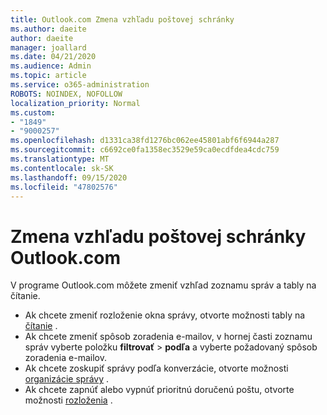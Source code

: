 ```yaml
---
title: Outlook.com Zmena vzhľadu poštovej schránky
ms.author: daeite
author: daeite
manager: joallard
ms.date: 04/21/2020
ms.audience: Admin
ms.topic: article
ms.service: o365-administration
ROBOTS: NOINDEX, NOFOLLOW
localization_priority: Normal
ms.custom:
- "1849"
- "9000257"
ms.openlocfilehash: d1331ca38fd1276bc062ee45801abf6f6944a287
ms.sourcegitcommit: c6692ce0fa1358ec3529e59ca0ecdfdea4cdc759
ms.translationtype: MT
ms.contentlocale: sk-SK
ms.lasthandoff: 09/15/2020
ms.locfileid: "47802576"
---
```

# <a name="change-the-look-of-your-outlookcom-mailbox"></a>Zmena vzhľadu poštovej schránky Outlook.com

V programe Outlook.com môžete zmeniť vzhľad zoznamu správ a tably na čítanie.

- Ak chcete zmeniť rozloženie okna správy, otvorte možnosti tably na [čítanie](https://outlook.live.com/mail/options/mail/layout/readingPane) .
- Ak chcete zmeniť spôsob zoradenia e-mailov, v hornej časti zoznamu správ vyberte položku **filtrovať**  >  **podľa** a vyberte požadovaný spôsob zoradenia e-mailov.
- Ak chcete zoskupiť správy podľa konverzácie, otvorte možnosti [organizácie správy](https://outlook.live.com/mail/options/mail/layout/conversations) .
- Ak chcete zapnúť alebo vypnúť prioritnú doručenú poštu, otvorte možnosti [rozloženia](https://outlook.live.com/mail/options/mail/layout/focused) .